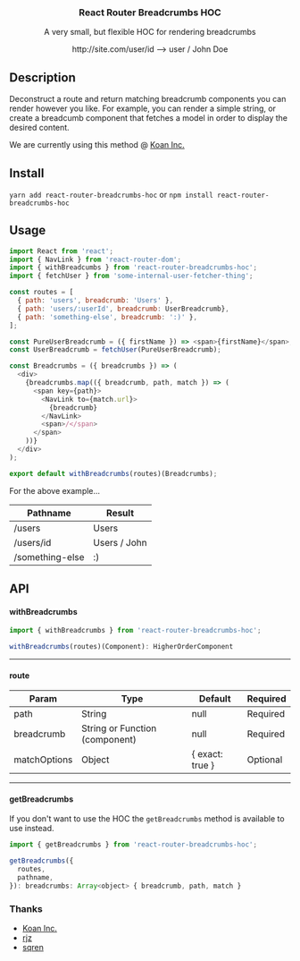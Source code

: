 <h3 align="center">
  React Router Breadcrumbs HOC
</h3>

<p align="center">
  A very small, but flexible HOC for rendering breadcrumbs
</p>

<p align="center">
  http://site.com/user/id --> user / John Doe
</p>

## Description

Deconstruct a route and return matching breadcrumb components you can render however you like. For example, you can render a simple string, or create a breadcumb component that fetches a model in order to display the desired content.

We are currently using this method @ [Koan Inc.](https://koan.co)

## Install

`yarn add react-router-breadcrumbs-hoc` or `npm install react-router-breadcrumbs-hoc`

## Usage

```js
import React from 'react';
import { NavLink } from 'react-router-dom';
import { withBreadcumbs } from 'react-router-breadcrumbs-hoc';
import { fetchUser } from 'some-internal-user-fetcher-thing';

const routes = [
  { path: 'users', breadcrumb: 'Users' },
  { path: 'users/:userId', breadcrumb: UserBreadcrumb},
  { path: 'something-else', breadcrumb: ':)' },
];

const PureUserBreadcrumb = ({ firstName }) => <span>{firstName}</span>;
const UserBreadcrumb = fetchUser(PureUserBreadcrumb);

const Breadcrumbs = ({ breadcrumbs }) => (
  <div>
    {breadcrumbs.map(({ breadcrumb, path, match }) => (
      <span key={path}>
        <NavLink to={match.url}>
          {breadcrumb}
        </NavLink>
        <span>/</span>
      </span>
    ))}
  </div>
);

export default withBreadcrumbs(routes)(Breadcrumbs);
```

For the above example...

Pathname | Result
--- | ---
/users | Users
/users/id | Users / John
/something-else | :)

## API

#### withBreadcrumbs
```js
import { withBreadcrumbs } from 'react-router-breadcrumbs-hoc';

withBreadcrumbs(routes)(Component): HigherOrderComponent
```

---

#### route

Param | Type | Default | Required
--- | --- | --- | ---
path | String | null | Required
breadcrumb | String or Function (component) | null | Required
matchOptions | Object | { exact: true } | Optional

---

#### getBreadcrumbs
If you don't want to use the HOC the `getBreadcrumbs` method is available to use instead.

```js
import { getBreadcrumbs } from 'react-router-breadcrumbs-hoc';

getBreadcrumbs({
  routes,
  pathname,
}): breadcrumbs: Array<object> { breadcrumb, path, match }
```


### Thanks
- [Koan Inc.](https://koan.co)
- [rjz](https://github.com/rjz)
- [sqren](https://github.com/sqren)
